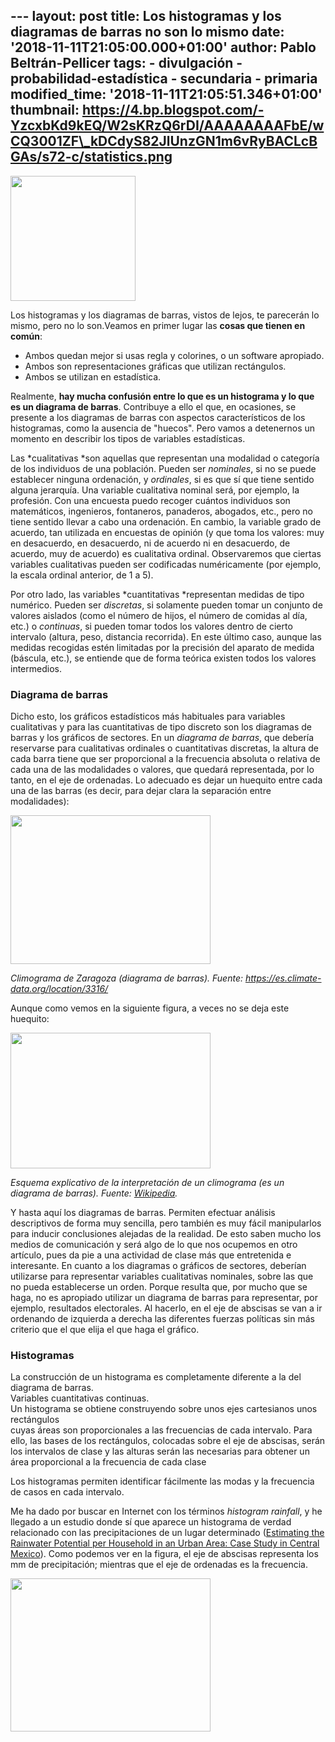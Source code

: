 --- layout: post title: Los histogramas y los diagramas de barras no son
lo mismo date: '2018-11-11T21:05:00.000+01:00' author: Pablo
Beltrán-Pellicer tags: - divulgación - probabilidad-estadística -
secundaria - primaria modified\_time: '2018-11-11T21:05:51.346+01:00'
thumbnail:
https://4.bp.blogspot.com/-YzcxbKd9kEQ/W2sKRzQ6rDI/AAAAAAAAFbE/wCQ3001ZF\_kDCdyS82JlUnzGN1m6vRyBACLcBGAs/s72-c/statistics.png
---

[<img src="https://4.bp.blogspot.com/-YzcxbKd9kEQ/W2sKRzQ6rDI/AAAAAAAAFbE/wCQ3001ZF_kDCdyS82JlUnzGN1m6vRyBACLcBGAs/s200/statistics.png" width="200" height="200" />](https://4.bp.blogspot.com/-YzcxbKd9kEQ/W2sKRzQ6rDI/AAAAAAAAFbE/wCQ3001ZF_kDCdyS82JlUnzGN1m6vRyBACLcBGAs/s1600/statistics.png)

Los histogramas y los diagramas de barras, vistos de lejos, te parecerán
lo mismo, pero no lo son.Veamos en primer lugar las **cosas que tienen
en común**:  
- Ambos quedan mejor si usas regla y colorines, o un software
apropiado.  
- Ambos son representaciones gráficas que utilizan rectángulos.  
- Ambos se utilizan en estadística.  
  
Realmente, **hay mucha confusión entre lo que es un histograma y lo que
es un diagrama de barras**. Contribuye a ello el que, en ocasiones, se
presente a los diagramas de barras con aspectos característicos de los
histogramas, como la ausencia de "huecos". Pero vamos a detenernos un
momento en describir los tipos de variables estadísticas.  
  

Las *cualitativas *son aquellas que representan una modalidad o
categoría de los individuos de una población. Pueden ser *nominales*, si
no se puede establecer ninguna ordenación, y *ordinales*, si es que sí
que tiene sentido alguna jerarquía. Una variable cualitativa nominal
será, por ejemplo, la profesión. Con una encuesta puedo recoger cuántos
individuos son matemáticos, ingenieros, fontaneros, panaderos, abogados,
etc., pero no tiene sentido llevar a cabo una ordenación. En cambio, la
variable grado de acuerdo, tan utilizada en encuestas de opinión (y que
toma los valores: muy en desacuerdo, en desacuerdo, ni de acuerdo ni en
desacuerdo, de acuerdo, muy de acuerdo) es cualitativa ordinal.
Observaremos que ciertas variables cualitativas pueden ser codificadas
numéricamente (por ejemplo, la escala ordinal anterior, de 1 a 5). 

  

Por otro lado, las variables *cuantitativas *representan medidas de tipo
numérico. Pueden ser *discretas*, si solamente pueden tomar un conjunto
de valores aislados (como el número de hijos, el número de comidas al
día, etc.) o *continuas*, si pueden tomar todos los valores dentro de
cierto intervalo (altura, peso, distancia recorrida). En este último
caso, aunque las medidas recogidas estén limitadas por la precisión del
aparato de medida (báscula, etc.), se entiende que de forma teórica
existen todos los valores intermedios.

### Diagrama de barras

Dicho esto, los gráficos estadísticos más habituales para variables
cualitativas y para las cuantitativas de tipo discreto son los diagramas
de barras y los gráficos de sectores. En un *diagrama de barras*, que
debería reservarse para cualitativas ordinales o cuantitativas
discretas, la altura de cada barra tiene que ser proporcional a la
frecuencia absoluta o relativa de cada una de las modalidades o valores,
que quedará representada, por lo tanto, en el eje de ordenadas. Lo
adecuado es dejar un huequito entre cada una de las barras (es decir,
para dejar clara la separación entre modalidades):

  

[<img src="https://3.bp.blogspot.com/-OCVl6zBk74k/Wsoaw6OdSDI/AAAAAAAAFQQ/Uv31McDunHA7mp0zaV7JbGv5XsUJt5ORQCLcBGAs/s320/climograma_zgz.png" width="320" height="238" />](https://3.bp.blogspot.com/-OCVl6zBk74k/Wsoaw6OdSDI/AAAAAAAAFQQ/Uv31McDunHA7mp0zaV7JbGv5XsUJt5ORQCLcBGAs/s1600/climograma_zgz.png)

*Climograma de Zaragoza (diagrama de barras).
Fuente: <https://es.climate-data.org/location/3316/>*

  

Aunque como vemos en la siguiente figura, a veces no se deja este
huequito:

  

[<img src="https://1.bp.blogspot.com/-WYrpyMNbudY/Wsokyx1CrCI/AAAAAAAAFQg/P_2aoIa2h9kd2GyHjPFP92lXDmatO5BQACLcBGAs/s320/400px-Esquema_climogramas.png" width="320" height="217" />](https://1.bp.blogspot.com/-WYrpyMNbudY/Wsokyx1CrCI/AAAAAAAAFQg/P_2aoIa2h9kd2GyHjPFP92lXDmatO5BQACLcBGAs/s1600/400px-Esquema_climogramas.png)

*Esquema explicativo de la interpretación de un climograma (es un
diagrama de barras). Fuente:
[Wikipedia](https://es.wikipedia.org/wiki/Climograma).*

  
Y hasta aquí los diagramas de barras. Permiten efectuar análisis
descriptivos de forma muy sencilla, pero también es muy fácil
manipularlos para inducir conclusiones alejadas de la realidad. De esto
saben mucho los medios de comunicación y será algo de lo que nos
ocupemos en otro artículo, pues da pie a una actividad de clase más que
entretenida e interesante. En cuanto a los diagramas o gráficos de
sectores, deberían utilizarse para representar variables cualitativas
nominales, sobre las que no pueda establecerse un orden. Porque resulta
que, por mucho que se haga, no es apropiado utilizar un diagrama de
barras para representar, por ejemplo, resultados electorales. Al
hacerlo, en el eje de abscisas se van a ir ordenando de izquierda a
derecha las diferentes fuerzas políticas sin más criterio que el que
elija el que haga el gráfico.  

### Histogramas

La construcción de un histograma es completamente diferente a la del
diagrama de barras.  
Variables cuantitativas continuas.  
Un histograma se obtiene construyendo sobre unos ejes cartesianos unos
rectángulos  
cuyas áreas son proporcionales a las frecuencias de cada intervalo. Para
ello, las bases de los rectángulos, colocadas sobre el eje de abscisas,
serán los intervalos de clase y las alturas serán las necesarias para
obtener un área proporcional a la frecuencia de cada clase  
  
  
Los histogramas permiten identificar fácilmente las modas y la
frecuencia de casos en cada intervalo.  
  
Me ha dado por buscar en Internet con los términos *histogram rainfall*,
y he llegado a un estudio donde sí que aparece un histograma de verdad
relacionado con las precipitaciones de un lugar determinado ([Estimating
the Rainwater Potential per Household in an Urban Area: Case Study in
Central
Mexico](https://www.researchgate.net/publication/281294396_Estimating_the_Rainwater_Potential_per_Household_in_an_Urban_Area_Case_Study_in_Central_Mexico)).
Como podemos ver en la figura, el eje de abscisas representa los mm de
precipitación; mientras que el eje de ordenadas es la frecuencia.  
  
  

[<img src="https://3.bp.blogspot.com/-xlYeqZKkEt0/WsoZOqydkKI/AAAAAAAAFQE/X9X5LcXWiqwA6B1feC5Izos2bo7CLBINwCLcBGAs/s320/histogram_rainfall.png" width="320" height="245" />](https://3.bp.blogspot.com/-xlYeqZKkEt0/WsoZOqydkKI/AAAAAAAAFQE/X9X5LcXWiqwA6B1feC5Izos2bo7CLBINwCLcBGAs/s1600/histogram_rainfall.png)

  
  
  
